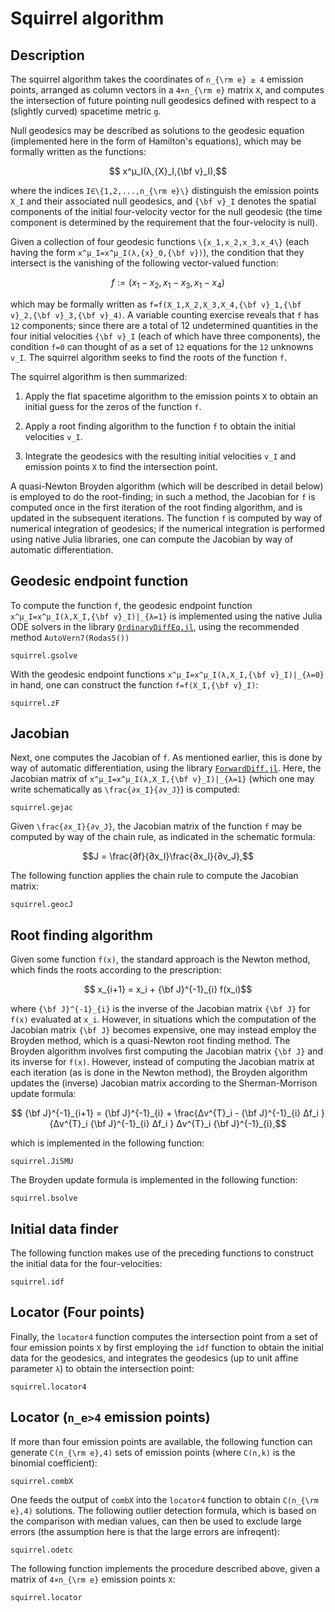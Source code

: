 # Squirrel algorithm

## Description

The squirrel algorithm takes the coordinates of ``n_{\rm e} ≥ 4`` emission
points, arranged as column vectors in a ``4×n_{\rm e}`` matrix ``X``,  and computes
the intersection of future pointing null geodesics defined with respect
to a (slightly curved) spacetime metric `g`. 

Null geodesics may be described as solutions to the geodesic equation
(implemented here in the form of Hamilton's equations), which may be
formally written as the functions:

```math
    x^μ_I(λ,{X}_I,{\bf v}_I),
```

where the indices ``I∈\{1,2,...,n_{\rm e}\}`` distinguish the emission
points ``X_I`` and their associated null geodesics, and ``{\bf v}_I``
denotes the spatial components of the initial four-velocity vector for
the null geodesic (the time component is determined by the requirement
that the four-velocity is null). 

Given a collection of four geodesic functions ``\{x_1,x_2,x_3,x_4\}``
(each having the form ``x^μ_I=x^μ_I(λ,{x}_0,{\bf v})``), the condition
that they intersect is the vanishing of the following vector-valued
function:

```math
f := \left( x_1 - x_2 , x_1 - x_3 , x_1 - x_4 \right)
```

which may be formally written as ``f=f(X_1,X_2,X_3,X_4,{\bf v}_1,{\bf
v}_2,{\bf v}_3,{\bf v}_4)``. A variable counting exercise reveals that
``f`` has ``12`` components; since there are a total of 12 undetermined
quantities in the four initial velocities ``{\bf v}_I`` (each of which
have three components), the condition ``f=0`` can thought of as a set of
``12`` equations for the ``12`` unknowns ``v_I``. The squirrel algorithm
seeks to find the roots of the function ``f``.

The squirrel algorithm is then summarized:

1.  Apply the flat spacetime algorithm to the emission points ``X`` to
    obtain an initial guess for the zeros of the function ``f``.

2.  Apply a root finding algorithm to the function ``f`` to obtain the
    initial velocities ``v_I``.

3.  Integrate the geodesics with the resulting initial velocities
    ``v_I`` and emission points ``X`` to find the intersection point.

A quasi-Newton Broyden algorithm (which will be described in detail
below) is employed to do the root-finding; in such a method, the
Jacobian for ``f`` is computed once in the first iteration of the root
finding algorithm, and is updated in the subsequent iterations. The
function ``f`` is computed by way of numerical integration of geodesics;
if the numerical integration is performed using native Julia libraries,
one can compute the Jacobian by way of automatic differentiation.

## Geodesic endpoint function

To compute the function ``f``, the geodesic endpoint function
``x^μ_I=x^μ_I(λ,X_I,{\bf v}_I)|_{λ=1}`` is implemented using the native
Julia ODE solvers in the library
[`OrdinaryDiffEq.jl`](https://github.com/SciML/OrdinaryDiffEq.jl), using
the recommended method `AutoVern7(Rodas5())`

```@docs
squirrel.gsolve
```

With the geodesic endpoint functions ``x^μ_I=x^μ_I(λ,X_I,{\bf
v}_I)|_{λ=0}`` in hand, one can construct the function ``f=f(X_I,{\bf
v}_I)``:

```@docs
squirrel.zF
```

## Jacobian

Next, one computes the Jacobian of ``f``. As mentioned earlier, this is
done by way of automatic differentiation, using the library
[`ForwardDiff.jl`](https://github.com/JuliaDiff/ForwardDiff.jl). Here,
the Jacobian matrix of ``x^μ_I=x^μ_I(λ,X_I,{\bf v}_I)|_{λ=1}`` (which one may write schematically as ``\frac{∂x_I}{∂v_J}``) is
computed:

```@docs
squirrel.gejac
```

Given ``\frac{∂x_I}{∂v_J}``, the Jacobian matrix of the function ``f`` may
be computed by way of the chain rule, as indicated in the schematic
formula:

```math
J = \frac{∂f}{∂x_I}\frac{∂x_I}{∂v_J},
```

The following function applies the chain rule to compute the Jacobian
matrix:

```@docs
squirrel.geocJ
```

## Root finding algorithm

Given some function ``f(x)``, the standard approach is the Newton
method, which finds the roots according to the prescription:

```math
    x_{i+1} = x_i + {\bf J}^{-1}_{i} f(x_i)
```

where ``{\bf J}^{-1}_{i}`` is the inverse of the Jacobian matrix ``{\bf
J}`` for ``f(x)`` evaluated at ``x_i``. However, in situations which the
computation of the Jacobian matrix ``{\bf J}`` becomes expensive, one
may instead employ the Broyden method, which is a quasi-Newton root
finding method. The Broyden algorithm involves first computing the
Jacobian matrix ``{\bf J}`` and its inverse for ``f(x)``. However,
instead of computing the Jacobian matrix at each iteration (as is done
in the Newton method), the Broyden algorithm updates the (inverse)
Jacobian matrix according to the Sherman-Morrison update formula:

```math
    {\bf J}^{-1}_{i+1} 
    = 
        {\bf J}^{-1}_{i}
        +
        \frac{Δv^{T}_i - {\bf J}^{-1}_{i} Δf_i }
        {Δv^{T}_i {\bf J}^{-1}_{i} Δf_i }
        Δv^{T}_i {\bf J}^{-1}_{i},
```

which is implemented in the following function:

```@docs
squirrel.JiSMU
```

The Broyden update formula is implemented in the following function:

```@docs
squirrel.bsolve
```

## Initial data finder

The following function makes use of the preceding functions to construct
the initial data for the four-velocities:

```@docs
squirrel.idf
```

## Locator (Four points)

Finally, the `locator4` function computes the intersection point from a
set of four emission points `X` by first employing the `idf` function to
obtain the initial data for the geodesics, and integrates the geodesics
(up to unit affine parameter ``λ``) to obtain the intersection point:

```@docs
squirrel.locator4
```

## Locator (``n_e>4`` emission points)

If more than four emission points are available, the following function
can generate ``C(n_{\rm e},4)`` sets of emission points (where ``C(n,k)`` is
the binomial coefficient):

```@docs
squirrel.combX
```

One feeds the output of `combX` into the `locator4` function to obtain
``C(n_{\rm e},4)`` solutions. The following outlier detection formula, which
is based on the comparison with median values, can then be used to
exclude large errors (the assumption here is that the large errors are
infreqent):

```@docs
squirrel.odetc
```

The following function implements the procedure described above, given a matrix of ``4×n_{\rm e}`` emission points ``X``:

```@docs
squirrel.locator
```
